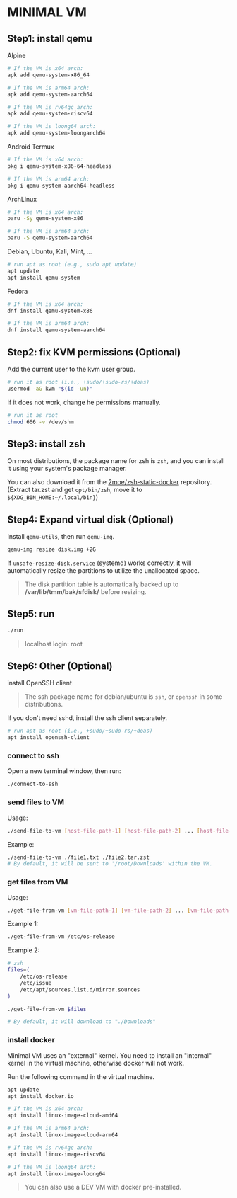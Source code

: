 # MINIMAL VM

## Step1: install qemu

Alpine

```sh
# If the VM is x64 arch:
apk add qemu-system-x86_64

# If the VM is arm64 arch:
apk add qemu-system-aarch64

# If the VM is rv64gc arch:
apk add qemu-system-riscv64

# If the VM is loong64 arch:
apk add qemu-system-loongarch64
```

Android Termux

```sh
# If the VM is x64 arch:
pkg i qemu-system-x86-64-headless

# If the VM is arm64 arch:
pkg i qemu-system-aarch64-headless
```

ArchLinux

```sh
# If the VM is x64 arch:
paru -Sy qemu-system-x86

# If the VM is arm64 arch:
paru -S qemu-system-aarch64
```

Debian, Ubuntu, Kali, Mint, ...

```sh
# run apt as root (e.g., sudo apt update)
apt update
apt install qemu-system
```

Fedora

```sh
# If the VM is x64 arch:
dnf install qemu-system-x86

# If the VM is arm64 arch:
dnf install qemu-system-aarch64
```

## Step2: fix KVM permissions (Optional)

Add the current user to the kvm user group.

```sh
# run it as root (i.e., +sudo/+sudo-rs/+doas)
usermod -aG kvm "$(id -un)"
```

If it does not work, change he permissions manually.

```sh
# run it as root
chmod 666 -v /dev/shm
```

## Step3: install zsh

On most distributions, the package name for zsh is `zsh`, and you can install it using your system's package manager.

You can also download it from the [2moe/zsh-static-docker](https://github.com/2moe/zsh-static-docker/releases) repository. (Extract tar.zst and get `opt/bin/zsh`, move it to `${XDG_BIN_HOME:~/.local/bin}`)

## Step4: Expand virtual disk (Optional)

Install `qemu-utils`, then run `qemu-img`.

```sh
qemu-img resize disk.img +2G
```

If `unsafe-resize-disk.service` (systemd) works correctly, it will automatically resize the partitions to utilize the unallocated space.

> The disk partition table is automatically backed up to **/var/lib/tmm/bak/sfdisk/** before resizing.

## Step5: run

```sh
./run
```

> localhost login: root

## Step6: Other (Optional)

install OpenSSH client

> The ssh package name for debian/ubuntu is `ssh`, or `openssh` in some distributions.

If you don't need sshd, install the ssh client separately.

```sh
# run apt as root (i.e., +sudo/+sudo-rs/+doas)
apt install openssh-client
```

### connect to ssh

Open a new terminal window, then run:

```sh
./connect-to-ssh
```

### send files to VM

Usage:

```sh
./send-file-to-vm [host-file-path-1] [host-file-path-2] ... [host-file-path-100]
```

Example:

```sh
./send-file-to-vm ./file1.txt ./file2.tar.zst
# By default, it will be sent to '/root/Downloads' within the VM.
```

### get files from VM

Usage:

```sh
./get-file-from-vm [vm-file-path-1] [vm-file-path-2] ... [vm-file-path-100]
```

Example 1:

```sh
./get-file-from-vm /etc/os-release
```

Example 2:

```zsh
# zsh
files=(
    /etc/os-release
    /etc/issue
    /etc/apt/sources.list.d/mirror.sources
)

./get-file-from-vm $files

# By default, it will download to "./Downloads"
```

### install docker

Minimal VM uses an "external" kernel.
You need to install an "internal" kernel in the virtual machine, otherwise docker will not work.

Run the following command in the virtual machine.

```sh
apt update
apt install docker.io

# If the VM is x64 arch:
apt install linux-image-cloud-amd64

# If the VM is arm64 arch:
apt install linux-image-cloud-arm64

# If the VM is rv64gc arch:
apt install linux-image-riscv64

# If the VM is loong64 arch:
apt install linux-image-loong64
```

> You can also use a DEV VM with docker pre-installed.
